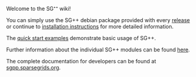 Welcome to the SG⁺⁺ wiki!

You can simply use the SG++ debian package provided with every [release](https://github.com/SGpp/SGpp/releases) or continue to [installation instructions](https://github.com/SGpp/SGpp/wiki/Installation) for more detailed information.

The [quick start examples](https://github.com/SGpp/SGpp/wiki/Quick-Start) demonstrate basic usage of SG++.

Further information about the individual SG++ modules can be found [here](https://github.com/SGpp/SGpp/wiki/Modules).

The complete documentation for developers can be found at [sgpp.sparsegrids.org](http://sgpp.sparsegrids.org/development.html).

